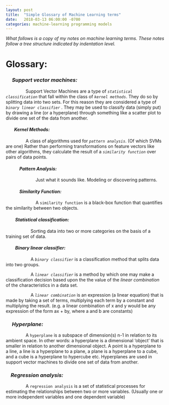 ```yaml
---
layout: post
title:  "Simple Glossary of Machine Learning terms"
date:   2018-03-13 06:00:00 -0700
categories: machine-learning programming models
---
```


*What follows is a copy of my notes on machine learning terms. These notes follow a tree structure indicated by indentation level.*

# Glossary:

### &nbsp;&nbsp;&nbsp;&nbsp; *Support vector machines:*

&nbsp;&nbsp;&nbsp;&nbsp;&nbsp;&nbsp;&nbsp;&nbsp;&nbsp;&nbsp;&nbsp;&nbsp;&nbsp;&nbsp;&nbsp;&nbsp;Support Vector Machines are a type of *`statistical classification`* that fall within the class of *`kernel methods`*. They do so by splitting data into two sets.  For this reason they are considered a type of *`binary linear classifier`* . They may be used to classify data (simply put) by drawing a line (or a hyperplane) through something like a scatter plot to divide one set of the data from another.


#### &nbsp;&nbsp;&nbsp;&nbsp;&nbsp;&nbsp;&nbsp;&nbsp;*Kernel Methods:*

&nbsp;&nbsp;&nbsp;&nbsp;&nbsp;&nbsp;&nbsp;&nbsp;&nbsp;&nbsp;&nbsp;&nbsp;&nbsp;&nbsp;&nbsp;&nbsp;A class of algorithms used for *`pattern analysis`*. (Of which SVMs are one) Rather than performing transformations on feature vectors like other algorithms, they calculate the result of a *`similarity function`* over pairs of data points.

#### &nbsp;&nbsp;&nbsp;&nbsp;&nbsp;&nbsp;&nbsp;&nbsp;&nbsp;&nbsp;&nbsp;&nbsp; *Pattern Analysis:*

&nbsp;&nbsp;&nbsp;&nbsp;&nbsp;&nbsp;&nbsp;&nbsp;&nbsp;&nbsp;&nbsp;&nbsp;&nbsp;&nbsp;&nbsp;&nbsp;&nbsp;&nbsp;&nbsp;&nbsp;&nbsp;&nbsp;&nbsp;&nbsp;Just what it sounds like.  Modeling or discovering patterns.

#### &nbsp;&nbsp;&nbsp;&nbsp;&nbsp;&nbsp;&nbsp;&nbsp;&nbsp;&nbsp;&nbsp;&nbsp; *Similarity Function:*

&nbsp;&nbsp;&nbsp;&nbsp;&nbsp;&nbsp;&nbsp;&nbsp;&nbsp;&nbsp;&nbsp;&nbsp;&nbsp;&nbsp;&nbsp;&nbsp;&nbsp;&nbsp;&nbsp;&nbsp;&nbsp;&nbsp;&nbsp;&nbsp;A `similarity function` is a black-box function that quantifies the similarity between two objects.


#### &nbsp;&nbsp;&nbsp;&nbsp;&nbsp;&nbsp;&nbsp;&nbsp; *Statistical classification:*

&nbsp;&nbsp;&nbsp;&nbsp;&nbsp;&nbsp;&nbsp;&nbsp;&nbsp;&nbsp;&nbsp;&nbsp;&nbsp;&nbsp;&nbsp;&nbsp;&nbsp;&nbsp;&nbsp;&nbsp;Sorting data into two or more categories on the basis of a training set of data.


#### &nbsp;&nbsp;&nbsp;&nbsp;&nbsp;&nbsp;&nbsp;&nbsp; *Binary linear classifier:*

&nbsp;&nbsp;&nbsp;&nbsp;&nbsp;&nbsp;&nbsp;&nbsp;&nbsp;&nbsp;&nbsp;&nbsp;&nbsp;&nbsp;&nbsp;&nbsp;&nbsp;&nbsp;&nbsp;&nbsp;A *`binary classifier`* is a classification method that splits data into two groups.

&nbsp;&nbsp;&nbsp;&nbsp;&nbsp;&nbsp;&nbsp;&nbsp;&nbsp;&nbsp;&nbsp;&nbsp;&nbsp;&nbsp;&nbsp;&nbsp;&nbsp;&nbsp;&nbsp;&nbsp;A *`linear classifier`* is a method by which one may make a classification decision based upon the the value of the *linear combination* of the characteristics in a data set.

&nbsp;&nbsp;&nbsp;&nbsp;&nbsp;&nbsp;&nbsp;&nbsp;&nbsp;&nbsp;&nbsp;&nbsp;&nbsp;&nbsp;&nbsp;&nbsp;&nbsp;&nbsp;&nbsp;&nbsp;A *`linear combination`* is an expression (a linear equation) that is made by taking a set of terms, multiplying each term by a constant and multiplying the result.  (e.g. a linear combination of x and y would be any expression of the form ax + by, where a and b are constants)

### &nbsp;&nbsp;&nbsp;&nbsp; *Hyperplane:*

&nbsp;&nbsp;&nbsp;&nbsp;&nbsp;&nbsp;&nbsp;&nbsp;&nbsp;&nbsp;&nbsp;&nbsp;&nbsp;&nbsp;&nbsp;&nbsp;A `hyperplane` is a subspace of dimension(s) n-1 in relation to its ambient space. In other words: a hyperplane is a dimensional ‘object’ that is smaller in relation to another dimensional object.  A point is a hyperplane to a line, a line is a hyperplane to a plane, a plane is a hyperplane to a cube, and a cube is a hyperplane to hypercube etc.  Hyperplanes are used in support vector machines to divide one set of data from another.

### &nbsp;&nbsp;&nbsp;&nbsp;*Regression analysis:*

&nbsp;&nbsp;&nbsp;&nbsp;&nbsp;&nbsp;&nbsp;&nbsp;&nbsp;&nbsp;&nbsp;&nbsp;&nbsp;&nbsp;&nbsp;&nbsp;A `regression analysis` is a set of statistical processes for estimating the relationships between two or more variables.  (Usually one or more independent variables and one dependent variable)
